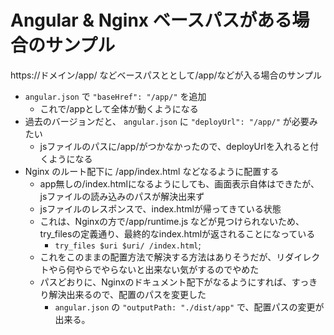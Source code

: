 # Angular & Nginx ベースパスがある場合のサンプル

https://ドメイン/app/ などベースパスととして/app/などが入る場合のサンプル

- `angular.json` で `"baseHref": "/app/"` を追加
  - これで/appとして全体が動くようになる
- 過去のバージョンだと、 `angular.json` に `"deployUrl": "/app/"` が必要みたい
  - jsファイルのパスに/app/がつかなかったので、deployUrlを入れると付くようになる
- Nginx のルート配下に /app/index.html などなるように配置する
  - app無しの/index.htmlになるようにしても、画面表示自体はできたが、jsファイルの読み込みのパスが解決出来ず
  - jsファイルのレスポンスで、index.htmlが帰ってきている状態
  - これは、Nginxの方で/app/runtime.js などが見つけられないため、try_filesの定義通り、最終的なindex.htmlが返されることになっている
    - `try_files $uri $uri/ /index.html`;
  - これをこのままの配置方法で解決する方法はありそうだが、リダイレクトやら何やらでやらないと出来ない気がするのでやめた
  - パスどおりに、Nginxのドキュメント配下がなるようにすれば、すっきり解決出来るので、配置のパスを変更した
    - `angular.json` の `"outputPath: "./dist/app"` で、配置パスの変更が出来る。


